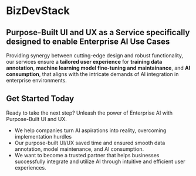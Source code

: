 # BizDevStack

## Purpose-Built UI and UX as a Service specifically designed to enable Enterprise AI Use Cases

Providing synergy between cutting-edge design and robust functionality, our services 
ensure a **tailored user experience** for **training data annotation**,
**machine learning model fine-tuning and maintainance**, and **AI consumption**,
that aligns with the intricate demands of AI integration in enterprise environments.

## Get Started Today

Ready to take the next step? Unleash the power of Enterprise AI with Purpose-Built UI and UX.

* We help companies turn AI aspirations into reality, overcoming implementation hurdles
* Our purpose-built UI/UX saved time and ensured smooth data annotation, model maintenance,
  and AI consumption.
* We want to become a trusted partner that helps businesses successfully integrate and
  utilize AI through intuitive and efficient user experiences.
